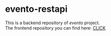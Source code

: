 # evento-restapi

This is a backend repository of *evento* project.  
The frontend repository you can find here: [CLICK](https://github.com/KRQPLY/evento)
